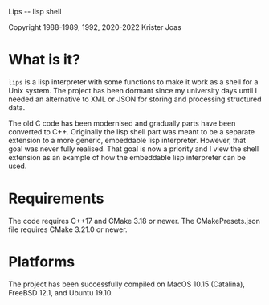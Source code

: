 Lips -- lisp shell

Copyright 1988-1989, 1992, 2020-2022 Krister Joas

# What is it?

`lips` is a lisp interpreter with some functions to make it work as a
shell for a Unix system.  The project has been dormant since my
university days until I needed an alternative to XML or JSON for
storing and processing structured data.

The old C code has been modernised and gradually parts have been
converted to C++.  Originally the lisp shell part was meant to be a
separate extension to a more generic, embeddable lisp interpreter.
However, that goal was never fully realised.  That goal is now a
priority and I view the shell extension as an example of how the
embeddable lisp interpreter can be used.

# Requirements

The code requires C++17 and CMake 3.18 or newer. The CMakePresets.json
file requires CMake 3.21.0 or newer.

# Platforms

The project has been successfully compiled on MacOS 10.15 (Catalina),
FreeBSD 12.1, and Ubuntu 19.10.
